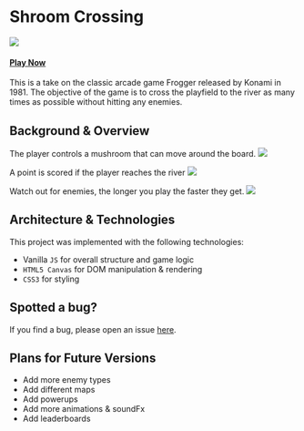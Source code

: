 # Shroom Crossing
![](https://s3-us-west-1.amazonaws.com/shroom-crossing/splash.PNG)

#### [Play Now](http://ckane30691.github.io/Shroom-Crossing/)

This is a take on the classic arcade game Frogger released by Konami in 1981. The objective of the game is to cross the playfield to the river as many times as possible without hitting any enemies.

## Background & Overview
The player controls a mushroom that can move around the board.
![](https://s3-us-west-1.amazonaws.com/shroom-crossing/shroom.PNG	)

A point is scored if the player reaches the river
![](https://s3-us-west-1.amazonaws.com/shroom-crossing/Score.PNG)

Watch out for enemies, the longer you play the faster they get.
![](https://s3-us-west-1.amazonaws.com/shroom-crossing/enemies.PNG)

## Architecture & Technologies
This project was implemented with the following technologies:
* Vanilla `JS` for overall structure and game logic
* `HTML5 Canvas` for DOM manipulation & rendering
* `CSS3` for styling

## Spotted a bug?

If you find a bug, please open an issue [here](https://github.com/ckane30691/Shroom-Crossing/issues).

## Plans for Future Versions
* Add more enemy types
* Add different maps
* Add powerups
* Add more animations & soundFx
* Add leaderboards
